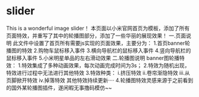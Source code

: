 # slider
This is a wonderful image slider！
本页面以小米官网首页为模板，添加了所有页面特效，并重写了其中的轮播图部分，添加了一些华丽的展现效果！
一.页面说明
此文件中设置了首页所有需要js实现的页面效果，主要分为：
  1.首页banner轮播图的特效
  2.购物车鼠标移入事件
  3.横向导航栏的鼠标移入事件
  4.竖向导航栏的鼠标移入事件
  5.小米明星单品的左右滑动效果
二.轮播图说明
banner图轮播特效：
  1.特效集成了多种动画效果，每次动画完成时间为3s；
  2.特效为随机出现，特效进行过程中无法进行其他特效
  3.特效种类：
    i.挤压特效
    ii.卷帘渐隐特效
    iii.从页脚掀开特效
    iv.掉落特效
  其他特效持续更新····
  4.轮播图特效灵感来源于之前看到的国外某轮播图插件，遂闲暇无事撸码模仿~~

